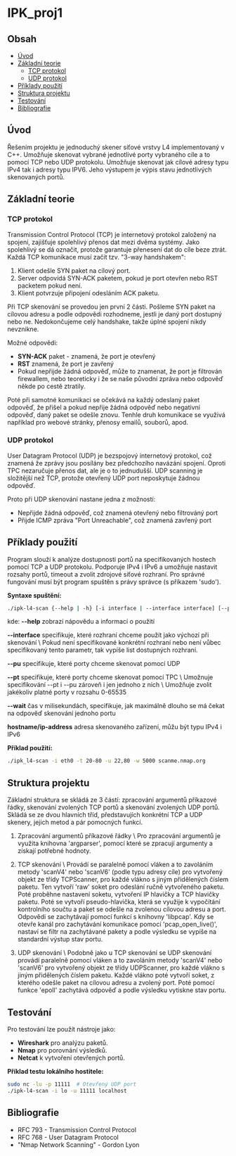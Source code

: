 # IPK_proj1

## Obsah
- [Úvod](#úvod)
- [Základní teorie](#základní-teorie)
  - [TCP protokol](#tcp-protokol)
  - [UDP protokol](#udp-protokol)
- [Příklady použití](#příklady-použití)
- [Struktura projektu](#struktura-projektu)
- [Testování](#testování)
- [Bibliografie](#bibliografie)

## Úvod
Řešením projektu je jednoduchý skener síťové vrstvy L4 implementovaný v C++. Umožňuje skenovat vybrané jednotlivé porty vybraného cíle a to pomocí TCP nebo UDP protokolu. Umožňuje skenovat jak cílové adresy typu IPv4 tak i adresy typu IPV6. Jeho výstupem je výpis stavu jednotlivých skenovaných portů.

## Základní teorie

### TCP protokol
Transmission Control Protocol (TCP) je internetový protokol založený na spojení, zajišťuje spolehlivý přenos dat mezi dvěma systémy. Jako spolehlivý se dá označit, protože garantuje přenesení dat do cíle beze ztrát. Každá TCP komunikace musí začít tzv. "3-way handshakem":
1. Klient odešle SYN paket na cílový port.
2. Server odpovídá SYN-ACK paketem, pokud je port otevřen nebo RST packetem pokud není.
3. Klient potvrzuje připojení odesláním ACK paketu.

Při TCP skenování se provedou jen první 2 části. Pošleme SYN paket na cílovou adresu a podle odpovědi rozhodneme, jestli je daný port dostupný nebo ne. Nedokončujeme celý handshake, takže úplné spojení nikdy nevznikne.

Možné odpovědi:
- **SYN-ACK** paket - znamená, že port je otevřený
- **RST** znamená, že port je zavřený
- Pokud nepřijde žádná odpověď, může to znamenat, že port je filtrován firewallem, nebo teoreticky i že se naše původní zpráva nebo odpověď někde po cestě ztratily.

Poté při samotné komunikaci se očekává na každý odeslaný paket odpověď, že přišel a pokud nepřije žádná odpověď nebo negativní odpověď, daný paket se odešle znovu.
Tenhle druh komunikace se využivá například pro webové stránky, přenosy emailů, souborů, apod. 

### UDP protokol
User Datagram Protocol (UDP) je bezspojový internetový protokol, což znamená že zprávy jsou posílány bez předchozího navázání spojení. Oproti TPC nezaručuje přenos dat, ale je o to jednudušší. 
UDP scanning je složitější než TCP, protože otevřený UDP port neposkytuje žádnou odpověď.

Proto při UDP skenování nastane jedna z možností:
- Nepřijde žádná odpověď, což znamená otevřený nebo filtrováný port
- Přijde ICMP zpráva "Port Unreachable", což znamená zavřený port


## Příklady použití
Program slouží k analýze dostupnosti portů na specifikovaných hostech pomocí TCP a UDP protokolu.
Podporuje IPv4 i IPv6 a umožňuje nastavit rozsahy portů, timeout a zvolit zdrojové síťové rozhraní.
Pro správné fungování musí být program spuštěn s právy správce (s příkazem 'sudo').

**Syntaxe spuštění:**
```sh
./ipk-l4-scan {--help | -h} [-i interface | --interface interface] [--pu port-ranges | --pt port-ranges | -u port-ranges | -t port-ranges] {-w timeout | --wait timeout} [hostname | ip-address]
```
kde:
**--help** zobrazí nápovědu a informací o použití

**--interface** specifikuje, které rozhraní chceme použít jako výchozí při skenování \\
Pokud není specifikované konkrétní rozhraní nebo není vůbec specifikovaný tento parametr, tak vypíše list dostupných rozhraní.

**--pu** specifikuje, které porty chceme skenovat pomocí UDP

**--pt** specifikuje, které porty chceme skenovat pomocí TPC \\
Umožnuje specifikování --pt i --pu zároveň i jen jednoho z nich \\
Umožňuje zvolit jakékoliv platné porty v rozsahu 0-65535

**--wait** čas v milisekundách, specifikuje, jak maximálně dlouho se má čekat na odpověď skenování jednoho portu

**hostname/ip-address** adresa skenovaného zařízení, můžu být typu IPv4 i IPv6 

**Příklad použití:**
```sh
./ipk_l4-scan -i eth0 -t 20-80 -u 22,80 -w 5000 scanme.nmap.org
```

## Struktura projektu
Základní struktura se skládá ze 3 částí: zpracování argumentů příkazové řádky, skenování zvolených TCP portů a skenování zvolených UDP portů.
Skládá se ze dvou hlavních tříd, představujích konkrétní TCP a UDP skenery, jejich metod a pár pomocných funkcí.

1. Zpracování argumentů příkazové řádky \\
Pro zpracování argumentů je využita knihovna 'argparser', pomocí které se zpracují argumenty a získají potřebné hodnoty.

2. TCP skenování \\
Provádí se paralelně pomocí vláken a to zavoláním metody 'scanV4' nebo 'scanV6' (podle typu adresy cíle) pro vytvořený objekt ze třídy TCPScanner, pro každé vlákno s jiným přidělených číslem paketu. Ten vytvoří 'raw' soket pro odeslání ručně vytvořeného paketu. Poté proběhne nastavení soketu, vytvoření IP hlavičky a TCP hlavičky paketu. Poté se vytvoří pseudo-hlavička, která se využije k vypočítání kontrolního součtu a paket se odešle na zvolenou cílovou adresu a port. Odpovědi se zachytávají pomocí funkcí s knihovny 'libpcap'. Kdy se otevře kanál pro zachytávání komunikace pomocí 'pcap_open_live()', nastaví se filtr na zachytávané pakety a podle výsledku se vypíše na standardní výstup stav portu.

3. UDP skenování \\
Podobně jako u TCP skenování se UDP skenování provádí paralelně pomocí vláken a to zavoláním metody 'scanV4' nebo 'scanV6' pro vytvořený objekt ze třídy UDPScanner, pro každé vlákno s jiným přidělených číslem paketu. Každé vlákno poté vytvoří soket, z kterého odešle paket na cílovou adresu a zvolený port. Poté pomocí funkce 'epoll' zachytává odpověď a podle výsledku vytiskne stav portu.


## Testování
Pro testování lze použít nástroje jako:
- **Wireshark** pro analýzu paketů.
- **Nmap** pro porovnání výsledků.
- **Netcat** k vytvoření otevřených portů.

**Příklad testu lokálního hostitele:**
```sh
sudo nc -lu -p 11111  # Otevřený UDP port
./ipk-l4-scan -i lo -u 11111 localhost
```

## Bibliografie
- RFC 793 - Transmission Control Protocol
- RFC 768 - User Datagram Protocol
- "Nmap Network Scanning" - Gordon Lyon

